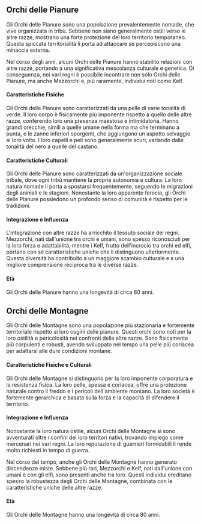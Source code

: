 
## Orchi delle Pianure

Gli Orchi delle Pianure sono una popolazione prevalentemente nomade, che vive organizzata in tribù. Sebbene non siano generalmente ostili verso le altre razze, mostrano una forte protezione del loro territorio temporaneo. Questa spiccata territorialità li porta ad attaccare se percepiscono una minaccia esterna.

Nel corso degli anni, alcuni Orchi delle Pianure hanno stabilito relazioni con altre razze, portando a una significativa mescolanza culturale e genetica. Di conseguenza, nei vari regni è possibile incontrare non solo Orchi delle Pianure, ma anche Mezzorchi e, più raramente, individui noti come Kelf.

#### Caratteristiche Fisiche
Gli Orchi delle Pianure sono caratterizzati da una pelle di varie tonalità di verde. Il loro corpo è fisicamente più imponente rispetto a quello delle altre razze, conferendo loro una presenza maestosa e intimidatoria. Hanno grandi orecchie, simili a quelle umane nella forma ma che terminano a punta, e le zanne inferiori sporgenti, che aggiungono un aspetto selvaggio al loro volto. I loro capelli e peli sono generalmente scuri, variando dalle tonalità del nero a quelle del castano.

#### Caratteristiche Culturali
Gli Orchi delle Pianure sono caratterizzati da un'organizzazione sociale tribale, dove ogni tribù mantiene la propria autonomia e cultura. La loro natura nomade li porta a spostarsi frequentemente, seguendo le migrazioni degli animali e le stagioni. Nonostante la loro apparente ferocia, gli Orchi delle Pianure possiedono un profondo senso di comunità e rispetto per le tradizioni.

#### Integrazione e Influenza
L'integrazione con altre razze ha arricchito il tessuto sociale dei regni. Mezzorchi, nati dall'unione tra orchi e umani, sono spesso riconosciuti per la loro forza e adattabilità, mentre i Kelf, frutto dell'incrocio tra orchi ed elfi, portano con sé caratteristiche uniche che li distinguono ulteriormente. Questa diversità ha contribuito a un maggiore scambio culturale e a una migliore comprensione reciproca tra le diverse razze.

#### Età
Gli Orchi delle Pianure hanno una longevità di circa 80 anni.

## Orchi delle Montagne

Gli Orchi delle Montagne sono una popolazione più stazionaria e fortemente territoriale rispetto ai loro cugini delle pianure. Questi orchi sono noti per la loro ostilità e pericolosità nei confronti delle altre razze. Sono fisicamente più corpulenti e robusti, avendo sviluppato nel tempo una pelle più coriacea per adattarsi alle dure condizioni montane.

#### Caratteristiche Fisiche e Culturali
Gli Orchi delle Montagne si distinguono per la loro imponente corporatura e la resistenza fisica. La loro pelle, spessa e coriacea, offre una protezione naturale contro il freddo e i pericoli dell'ambiente montano. La loro società è fortemente gerarchica e basata sulla forza e la capacità di difendere il territorio.

#### Integrazione e Influenza
Nonostante la loro natura ostile, alcuni Orchi delle Montagne si sono avventurati oltre i confini dei loro territori nativi, trovando impiego come mercenari nei vari regni. La loro reputazione di guerrieri formidabili li rende molto richiesti in tempo di guerra. 

Nel corso del tempo, anche gli Orchi delle Montagne hanno generato discendenze miste. Sebbene più rari, Mezzorchi e Kelf, nati dall'unione con umani e con gli elfi, sono presenti anche tra loro. Questi individui ereditano spesso la robustezza degli Orchi delle Montagne, combinata con le caratteristiche uniche delle altre razze.

#### Età
Gli Orchi delle Montagne hanno una longevità di circa 80 anni.

